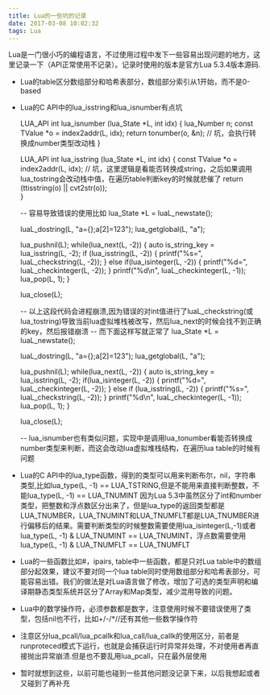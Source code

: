 ```yaml
---
title: Lua的一些坑的记录
date: 2017-03-08 10:02:32
tags: Lua
---
```


Lua是一门很小巧的编程语言，不过使用过程中发下一些容易出现问题的地方，这里记录一下（API正常使用不记录）。记录时使用的版本是官方Lua 5.3.4版本源码.

* Lua的table区分数组部分和哈希表部分，数组部分索引从1开始，而不是0-based

* Lua的C API中的lua_isstring和lua_isnumber有点坑

    LUA_API int lua_isnumber (lua_State *L, int idx) {
        lua_Number n;
        const TValue *o = index2addr(L, idx);
        return tonumber(o, &n);   // 坑，会执行转换成number类型改动栈
    }


    LUA_API int lua_isstring (lua_State *L, int idx) {
        const TValue *o = index2addr(L, idx);
        // 坑，这里逻辑是看能否转换成string，之后如果调用lua_tostring会改动栈中值，在遍历table判断key的时候就悲催了
        return (ttisstring(o) || cvt2str(o));  
    }

    -- 容易导致错误的使用比如
    lua_State *L = luaL_newstate();
    	
	luaL_dostring(L, "a={};a[2]=123");
	lua_getglobal(L, "a");

	lua_pushnil(L);
	while(lua_next(L, -2))
	{
		auto is_string_key = lua_isstring(L, -2);
		if (lua_isstring(L, -2))
		{
			printf("%s=", luaL_checkstring(L, -2));
		}
        else if(lua_isinteger(L, -2))
		{
			printf("%d=", luaL_checkinteger(L, -2));
		}
		printf("%d\n", luaL_checkinteger(L, -1));
		lua_pop(L, 1);
	}

	lua_close(L);

    -- 以上这段代码会进程崩溃,因为错误的对int值进行了luaL_checkstring(或lua_tostring)导致当前lua虚拟堆栈被改写，然后lua_next的时候会找不到正确的key，然后报错崩溃
    -- 而下面这样写就正常了
    lua_State *L = luaL_newstate();
    	
	luaL_dostring(L, "a={};a[2]=123");
	lua_getglobal(L, "a");

	lua_pushnil(L);
	while(lua_next(L, -2))
	{
		auto is_string_key = lua_isstring(L, -2);
		if(lua_isinteger(L, -2))
		{
			printf("%d=", luaL_checkinteger(L, -2));
		} 
        else if (lua_isstring(L, -2))
		{
			printf("%s=", luaL_checkstring(L, -2));
		}
		printf("%d\n", luaL_checkinteger(L, -1));
		lua_pop(L, 1);
	}

	lua_close(L);

    -- lua_isnumber也有类似问题，实现中是调用lua_tonumber看能否转换成number类型来判断，而这会改动lua虚拟堆栈结构，在遍历lua table的时候有问题

* Lua的C API中的lua_type函数，得到的类型可以用来判断布尔，nil，字符串类型,比如lua_type(L, -1) == LUA_TSTRING,但是不能用来直接判断整数，不能lua_type(L, -1) == LUA_TNUMINT  因为Lua 5.3中虽然区分了int和number类型，把整数和浮点数区分出来了，但是lua_type的返回类型都是LUA_TNUMBER，LUA_TNUMINT和LUA_TNUMFLT都是LUA_TNUMBER进行偏移后的结果。需要判断类型的时候整数需要使用lua_isinteger(L,-1)或者lua_type(L, -1) & LUA_TNUMINT == LUA_TNUMINT，浮点数需要使用lua_type(L, -1) & LUA_TNUMFLT == LUA_TNUMFLT

* Lua的一些函数比如#，ipairs, table中一些函数，都是只对Lua table中的数组部分起效果，建议不要对同一个lua table同时使用数组部分和哈希表部分，可能容易出错。我们的做法是对Lua语言做了修改，增加了可选的类型声明和编译期静态类型系统并区分了Array<T>和Map<T>类型，减少混用导致的问题。

* Lua中的数学操作符，必须参数都是数字，注意使用时候不要错误使用了类型，包括nil也不行，比如+/-/*//还有其他一些数学操作符

* 注意区分lua_pcall/lua_pcallk和lua_call/lua_callk的使用区分，前者是runproteced模式下运行，也就是会捕获运行时异常并处理，不对使用者再直接抛出异常崩溃.但是也不要乱用lua_pcall，只在最外层使用

* 暂时就想到这些，以前可能也碰到一些其他问题没记录下来，以后我想起或者又碰到了再补充

